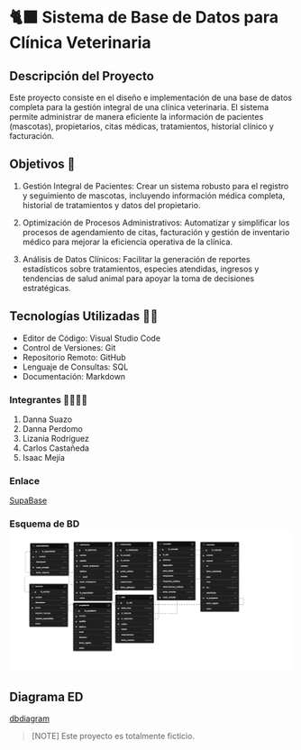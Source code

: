 # 🐈‍⬛ Sistema de Base de Datos para Clínica Veterinaria  

## Descripción del Proyecto  
Este proyecto consiste en el diseño e implementación de una base de datos completa para la gestión integral de una clínica veterinaria. El sistema permite administrar de manera eficiente la información de pacientes (mascotas), propietarios, citas médicas, tratamientos, historial clínico y facturación.  

## Objetivos 🐶  
1. Gestión Integral de Pacientes: Crear un sistema robusto para el registro y seguimiento de mascotas, incluyendo información médica completa, historial de tratamientos y datos del propietario.  

2. Optimización de Procesos Administrativos: Automatizar y simplificar los procesos de agendamiento de citas, facturación y gestión de inventario médico para mejorar la eficiencia operativa de la clínica.  

3. Análisis de Datos Clínicos: Facilitar la generación de reportes estadísticos sobre tratamientos, especies atendidas, ingresos y tendencias de salud animal para apoyar la toma de decisiones estratégicas.  

## Tecnologías Utilizadas 🧑‍💻  
- Editor de Código: Visual Studio Code 
- Control de Versiones: Git 
- Repositorio Remoto: GitHub 
- Lenguaje de Consultas: SQL 
- Documentación: Markdown    

### Integrantes 👨‍👩‍👧‍👦 
1. Danna Suazo 
2. Danna Perdomo 
3. Lizania Rodríguez
 4. Carlos Castañeda 
 5. Isaac Mejía   
 
 ### Enlace 
 [SupaBase](https://supabase.com/dashboard/project/ljghhmbabknwjsywyepe/database/schemas)   
 
 ### Esquema de BD ![Esquema de BD](Esquema.png)  
 
 ## Diagrama ED 
 [dbdiagram](https://dbdiagram.io/d/Diagrama-ER-Red-social-6850de543cc77757c821e08a)   
 
  >[NOTE] Este proyecto es totalmente ficticio.

